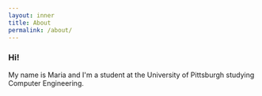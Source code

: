 ```yaml
---
layout: inner
title: About
permalink: /about/
---
```

### Hi!
My name is Maria and I'm a student at the University of Pittsburgh studying Computer Engineering.


